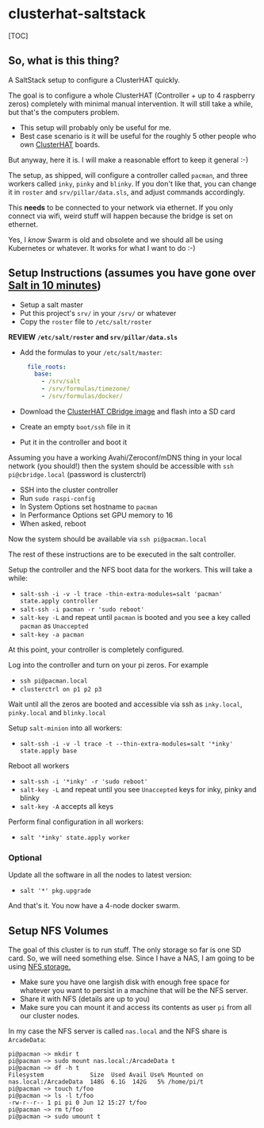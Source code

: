 # clusterhat-saltstack

[TOC]
## So, what is this thing?

A SaltStack setup to configure a ClusterHAT quickly.

The goal is to configure a whole ClusterHAT (Controller + up to 4 raspberry zeros)
completely with minimal manual intervention. It will still take a while, but
that's the computers problem.

* This setup will probably only be useful for me.
* Best case scenario is it will be useful for the roughly 5 other people
  who own [ClusterHAT](https://clusterhat.com/) boards.

But anyway, here it is. I will make a reasonable effort to keep it general :-)

The setup, as shipped, will configure a controller called `pacman`,
and three workers called `inky`, `pinky` and `blinky`. If you don't like that, you can change it in `roster` and `srv/pillar/data.sls`, and adjust commands accordingly.

This **needs** to be connected to your network via ethernet. If you only connect
via wifi, weird stuff will happen because the bridge is set on ethernet.

Yes, I *know* Swarm is old and obsolete and we should all be using Kubernetes or
whatever. It works for what I want to do :-)

## Setup Instructions (assumes you have gone over [Salt in 10 minutes](https://docs.saltproject.io/en/latest/topics/tutorials/walkthrough.html))

* Setup a salt master
* Put this project's `srv/` in your `/srv/` or whatever
* Copy the `roster` file to `/etc/salt/roster`

**REVIEW `/etc/salt/roster` and `srv/pillar/data.sls`**

* Add the formulas to your `/etc/salt/master`:

  ```yaml
    file_roots:
      base:
        - /srv/salt
        - /srv/formulas/timezone/
        - /srv/formulas/docker/
  ```

* Download the [ClusterHAT CBridge image](https://clusterctrl.com/setup-software) and flash into a SD card
* Create an empty `boot/ssh` file in it
* Put it in the controller and boot it

Assuming you have a working Avahi/Zeroconf/mDNS thing in your local network (you should!)
then the system should be accessible with `ssh pi@cbridge.local` (password is clusterctrl)

* SSH into the cluster controller
* Run `sudo raspi-config`
* In System Options set hostname to `pacman`
* In Performance Options set GPU memory to 16
* When asked, reboot

Now the system should be available via `ssh pi@pacman.local`

The rest of these instructions are to be executed in the salt controller.


Setup the controller and the NFS boot data for the workers. This will take a while:

* `salt-ssh -i -v -l trace -thin-extra-modules=salt 'pacman' state.apply controller`
* `salt-ssh -i pacman -r 'sudo reboot'`
* `salt-key -L` and repeat until `pacman` is booted and you see a key called `pacman`
  as `Unaccepted`
* `salt-key -a pacman`

At this point, your controller is completely configured.

Log into the controller and turn on your pi zeros. For example 

* `ssh pi@pacman.local`
* `clusterctrl on p1 p2 p3`

Wait until all the zeros are booted and accessible via ssh as `inky.local`, 
`pinky.local` and `blinky.local`

Setup `salt-minion` into all workers:

* `salt-ssh -i -v -l trace -t --thin-extra-modules=salt '*inky' state.apply base`

Reboot all workers

* `salt-ssh -i '*inky' -r 'sudo reboot'`
* `salt-key -L` and repeat until you see `Unaccepted` keys for inky, pinky and blinky
* `salt-key -A` accepts all keys

Perform final configuration in all workers:

* `salt '*inky' state.apply worker`

### Optional

Update all the software in all the nodes to latest version:

* `salt '*' pkg.upgrade`

And that's it. You now have a 4-node docker swarm.

## Setup NFS Volumes

The goal of this cluster is to run stuff. The only storage so far is one 
SD card. So, we will need something else. Since I have a NAS, I am going to be
using [NFS storage.](https://sysadmins.co.za/docker-swarm-persistent-storage-with-nfs/)

* Make sure you have one largish disk with enough free space for whatever you want
  to persist in a machine that will be the NFS server.
* Share it with NFS (details are up to you)
* Make sure you can mount it and access its contents as user `pi` from all our 
  cluster nodes.

In my case the NFS server is called `nas.local` and the NFS share is `ArcadeData`:

```shell
pi@pacman ~> mkdir t
pi@pacman ~> sudo mount nas.local:/ArcadeData t
pi@pacman ~> df -h t
Filesystem             Size  Used Avail Use% Mounted on
nas.local:/ArcadeData  148G  6.1G  142G   5% /home/pi/t
pi@pacman ~> touch t/foo
pi@pacman ~> ls -l t/foo
-rw-r--r-- 1 pi pi 0 Jun 12 15:27 t/foo
pi@pacman ~> rm t/foo
pi@pacman ~> sudo umount t
```

